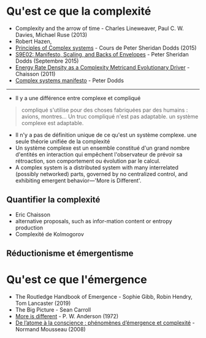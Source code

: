 # Qu'est ce que la complexité

- Complexity and the arrow of time - Charles Lineweaver, Paul C. W. Davies, Michael Ruse (2013)
- Robert Hazen, 
- [Principles of Complex systems](http://www.uvm.edu/pdodds/teaching/courses/2015-08UVM-300/) - Cours de Peter Sheridan Dodds (2015)
- [S9E02: Manifesto, Scaling, and Backs of Envelopes](https://youtu.be/Q69DXymX9OE?list=WL) - Peter Sheridan Dodds (Septembre 2015)
- [Energy Rate Density as a Complexity Metricand Evolutionary Driver](https://www.cfa.harvard.edu/~ejchaisson/reprints/EnergyRateDensity_I_FINAL_2011.pdf) - Chaisson (2011)
- [Complex systems manifesto](https://www.uvm.edu/pdodds/writings/2015-06-04complex-systems-manifesto/) - Peter Dodds

---

- Il y a une différence entre complexe et compliqué
> compliqué s'utilise pour des choses fabriquées par des humains : avions, montres... Un truc compliqué n'est pas adaptable.
> un système complexe est adaptable.
- Il n'y a pas de définition unique de ce qu'est un système complexe. une seule théorie unifiée de la complexité
- Un système complexe est un ensemble constitué d'un grand nombre d'entités en interaction qui empêchent l'observateur de prévoir sa rétroaction, son comportement ou évolution par le calcul. 
- A complex system is a distributed system with many interrelated (possibly networked) parts, governed by no centralized control, and exhibiting emergent behavior—'More is Different'.

## Quantifier la complexité

- Eric Chaisson
- alternative proposals, such as infor-mation content or entropy production
- Complexité de Kolmogorov

## Réductionisme et émergentisme

# Qu'est ce que l'émergence 

- The Routledge Handbook of Emergence - Sophie Gibb, Robin Hendry, Tom Lancaster (2019)
- The Big Picture - Sean Carroll
- [More is different](http://robotics.cs.tamu.edu/dshell/cs689/papers/anderson72more_is_different.pdf) - P. W. Anderson (1972)
- [De l’atome à la conscience : phénomènes d’émergence et complexité](https://books.openedition.org/pum/17020?lang=fr) - Normand Mousseau (2008)
